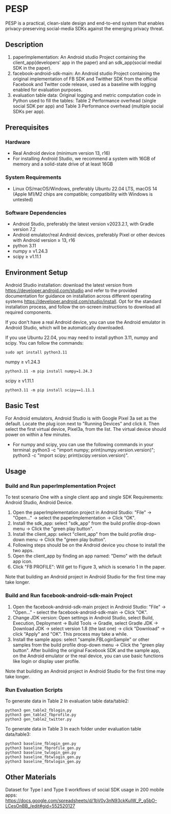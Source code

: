 # PESP
PESP is a practical, clean-slate design and end-to-end system that enables
privacy-preserving social-media SDKs against the emerging
privacy threat. 

## Description
1. paperImplementation: An Android studio Project containing the client_app(developers' app in the paper) and an sdk_app(social medial SDK in the paper).
2. facebook-android-sdk-main: An Android studio Project containing the original implementation of FB SDK and Twitther SDK from the official Facebook and Twitter code release, used as a baseline with logging enabled for evaluation purposes.
3. evaluation table data: Original logging and metric computation code in Python used to fill the tables: Table 2 Performance overhead (single social SDK per app) and Table 3 Performance overhead (multiple social SDKs per app).

## Prerequisites 
### Hardware
- Real Android device (minimum version 13, r16)
- For installing Android Studio,
we recommend a system with 16GB of memory and a
solid-state drive of at least 16GB
### System Requirements
- Linux OS/macOS/Windows, preferably Ubuntu 22.04
LTS, macOS 14 (Apple M1/M2 chips are compatible; compatibility with Windows is untested)
### Software Dependencies
- Android Studio, preferably the latest version v2023.2.1, with Gradle version 7.2
- Android emulator/real Android devices, preferably Pixel or other devices with Android version ≥ 13, r16
- python 3.11
- numpy ≥ v1.24.3
- scipy ≥ v1.11.1
## Environment Setup
Android Studio installation: download the latest version from https://developer.android.com/studio and refer to the provided documentation for guidance on installation across different operating systems https://developer.android.com/studio/install. Opt for the standard installation process, and follow the on-screen instructions to
download all required components.

If you don't have a real Android device, you can use the Android emulator in Android Studio, which will be automatically downloaded.

If you use Ubuntu 22.04, you may need to install python 3.11,  numpy and scipy. You can follow the commands:
```
sudo apt install python3.11
```
numpy ≥ v1.24.3
```
python3.11 -m pip install numpy=1.24.3
```

scipy ≥ v1.11.1
```
python3.11 -m pip install scipy==1.11.1
```

## Basic Test
For Android emulators, Android Studio is with Google Pixel 3a set as the default. Locate the plug icon next to "Running Devices" and click it. Then select the first virtual device, Pixel3a, from the list. The virtual device should power on within a few minutes.
- For numpy and scipy, you can use the following commands in your terminal:
python3 -c "import numpy; print(numpy.version.version)"; python3 -c "import scipy; print(scipy.version.version)".

## Usage 
### Build and Run paperImplementation Project
To test scenario One with a single client app and single SDK 
Requirements: Android Studio, Android Device.
1. Open the paperImplementation project in Android Studio: "File" -> "Open..." -> select the paperImplementation -> Click "OK".
2. Install the sdk_app: select "sdk_app" from the build profile drop-down menu -> Click the "green play button".
3. Install the client_app: select "client_app" from the build profile drop-down menu -> Click the "green play button".
4. Following steps should be on the Android device you chose to install the two apps.
5. Open the client_app by finding an app named: "Demo" with the default app icon.
6. Click "FB PROFILE": Will get to Figure 3, which is scenario 1 in the paper. 

Note that building an Android project in Android Studio for the first time may take longer.

### Build and Run facebook-android-sdk-main Project
1. Open the facebook-android-sdk-main project in Android Studio: "File" -> "Open..." - select the facebook-android-sdk-main -> Click "OK".
2. Change JDK version: Open settings in Android Studio, select Build, Execution, Deployment -> Build Tools -> Gradle, select Gradle JDK -> Download JDK -> select version 1.8 (the last one) -> click "Download" -> click "Apply" and "OK". This process may take a while.
3. Install the sample apps: select "sample.FBLoginSample" or other samples from the build profile drop-down menu -> Click the "green play button". After building the original Facebook SDK and the sample app, on the Android emulator or the real device, you can use basic functions like login or display user profile.

Note that building an Android project in Android Studio for the first time may take longer.

### Run Evaluation Scripts

To generate data in Table 2
 In evaluation table data/table2: 

    python3 gen_table2_fblogin.py
    python3 gen_table2_fbprofile.py
    python3 gen_table2_twitter.py

To generate data in Table 3
 In each folder under evaluation table data/table3: 

    python3 baseline_fblogin_gen.py
    python3 baseline_fbprofile_gen.py
    python3 baseline_twlogin_gen.py
    python3 baseline_fbtwlogin_gen.py
    python3 baseline_fbtwlogin_gen.py

## Other Materials
Dataset for Type I and Type II workflows of social SDK usage in 200 mobile apps: https://docs.google.com/spreadsheets/d/1bV0y3nN93ckKuIW_P_g5bO-LCesOnBB_/edit#gid=552520127